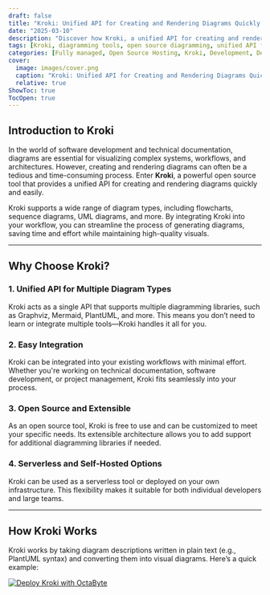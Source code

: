 ```yaml
---
draft: false
title: "Kroki: Unified API for Creating and Rendering Diagrams Quickly and Easily"
date: "2025-03-10"
description: "Discover how Kroki, a unified API for creating and rendering diagrams, simplifies the process of generating visual representations of your data. Learn why Kroki is a game-changer for developers, technical writers, and teams looking for an efficient diagramming solution."
tags: [Kroki, diagramming tools, open source diagramming, unified API for diagrams, Kroki vs other tools, diagram rendering, technical documentation, open source software, OctaByte managed services]
categories: [Fully managed, Open Source Hosting, Kroki, Development, Dev Tools]
cover:
  image: images/cover.png
  caption: "Kroki: Unified API for Creating and Rendering Diagrams Quickly and Easily"
  relative: true
ShowToc: true
TocOpen: true
---
```



## Introduction to Kroki

In the world of software development and technical documentation, diagrams are essential for visualizing complex systems, workflows, and architectures. However, creating and rendering diagrams can often be a tedious and time-consuming process. Enter **Kroki**, a powerful open source tool that provides a unified API for creating and rendering diagrams quickly and easily.

Kroki supports a wide range of diagram types, including flowcharts, sequence diagrams, UML diagrams, and more. By integrating Kroki into your workflow, you can streamline the process of generating diagrams, saving time and effort while maintaining high-quality visuals.

---

## Why Choose Kroki?

### 1. **Unified API for Multiple Diagram Types**
Kroki acts as a single API that supports multiple diagramming libraries, such as Graphviz, Mermaid, PlantUML, and more. This means you don’t need to learn or integrate multiple tools—Kroki handles it all for you.

### 2. **Easy Integration**
Kroki can be integrated into your existing workflows with minimal effort. Whether you're working on technical documentation, software development, or project management, Kroki fits seamlessly into your process.

### 3. **Open Source and Extensible**
As an open source tool, Kroki is free to use and can be customized to meet your specific needs. Its extensible architecture allows you to add support for additional diagramming libraries if needed.

### 4. **Serverless and Self-Hosted Options**
Kroki can be used as a serverless tool or deployed on your own infrastructure. This flexibility makes it suitable for both individual developers and large teams.

---

## How Kroki Works

Kroki works by taking diagram descriptions written in plain text (e.g., PlantUML syntax) and converting them into visual diagrams. Here’s a quick example:

[![Deploy Kroki with OctaByte](/images/deploy-on-octabyte.png)](https://octabyte.io/fully-managed-open-source-services/development/dev-tools/kroki)